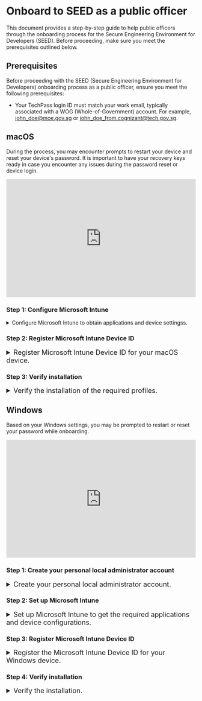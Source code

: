 # Onboard to SEED as a public officer

This document provides a step-by-step guide to help public officers through the onboarding process for the Secure Engineering Environment for Developers (SEED). Before proceeding, make sure you meet the prerequisites outlined below.

## Prerequisites

Before proceeding with the SEED (Secure Engineering Environment for Developers) onboarding process as a public officer, ensure you meet the following prerequisites:

- Your TechPass login ID must match your work email, typically associated with a WOG (Whole-of-Government) account. For example, john_doe@moe.gov.sg or john_doe_from.cognizant@tech.gov.sg.


## macOS

During the process, you may encounter prompts to restart your device and reset your device's password. It is important to have your recovery keys ready in case you encounter any issues during the password reset or device login.


<div style="position:relative;padding-bottom:56.25%;padding-top:30px;height:0;overflow:hidden;">
<iframe style="position:absolute;top:0;left:0;width:100%;height:100%;" src="https://www.youtube.com/embed/ytu6oOP6TYA" title="YouTube video player" frameborder="0" allow="accelerometer; autoplay; clipboard-write; encrypted-media; gyroscope; picture-in-picture; web-share" allowfullscreen="true"></iframe>
</div>

### Step 1: Configure Microsoft Intune

<details>
  <summary>Configure Microsoft Intune to obtain applications and device settingss.</summary>

  - Go to [Microsoft Intune documentation](https://learn.microsoft.com/en-us/mem/intune/user-help/enroll-your-device-in-intune-macos-cp) and follow the instructions provided on the page to complete the following:

   a. Download and install Company Portal.

   b. Enrol your Mac device.

  
</details>

### Step 2: Register Microsoft Intune Device ID

<details>
  <summary style="font-size:18px">Register Microsoft Intune Device ID for your macOS device.</summary><br>

1. Open **Terminal** and run the following commands:

```
intune_id="$(security find-certificate -a /Library/Keychains/System.keychain | egrep -B 4 '\"issu\"<blob>=.+MICROSOFT INTUNE MDM DEVICE CA' | grep alis | cut -d '"' -f 4)"
if [ -z "$intune_id" ]
then
    echo "Intune ID not found"
    return
fi

num_candidates="$(echo "$intune_id" | wc -l | xargs echo -n)"
if [ "$num_candidates" -eq 1 ]
then
    echo "$intune_id"
    return
fi

old_ifs="$IFS"
IFS='\n'
actual_id="Intune ID not found"
curr_latest_end_date_unix=0
while read id
do
    end_date="$(security find-certificate -c "$id" -p /Library/Keychains/System.keychain | openssl x509 -noout -enddate | cut -d '=' -f 2)"
    end_date_unix="$(date -j -f "%b %e %H:%M:%S %Y %Z" "$end_date" "+%s")"
    if [ "$end_date_unix" -ge "$curr_latest_end_date_unix" ]
    then
        actual_id="$id"
        curr_latest_end_date_unix="$end_date_unix"
    fi
done <<< "$intune_id"

IFS="$old_ifs"
echo "$actual_id"
```
2. Record the Intune Device ID displayed in the Terminal window.

3. For **non-SE GSIB devices**: Log in to the [TechPass portal](https://portal.techpass.gov.sg/secure/account/profile).

   For **SE GSIB** devices: [raise a service request](https://go.gov.sg/seed-techpass-support) to register your Intune Device ID and skip the remaining steps. An email confirming successful onboarding will be sent to you within two hours.

4. On the TechPass portal, go to your user name at the top right and select **My Account**. Your **Profile** details will be displayed.


6. Click **Onboard device to SEED** and follow the on-screen instructions to submit your Intune Device ID.

  ![enter-intune-device-id](../images/enter-intune-device-id.png)

  You will receive the following confirmation message:

  ![ack-of-intune-device-id](../images/ack-of-intune-device-id.png)

  Your Internet Device record is listed under **SEED Devices** and includes the following details:

    - Device name
    - Operating system of the device
    - Serial number
    - Intune Device ID
    - Date and time when the onboarding was trigerred or when the device was successfully onboarded
    - Onboarding status

  ![macos-device-listed-tp-portal](../images/macos-device-listed-tp-portal.png)

6. Ensure the device you are onboarding is connected to the Internet for Intune to install the required software and configurations.

7. After 30-60 minutes, check your inbox (organisational email address) for any emails regarding your onboarding status.


8. Choose the appropriate step:

   a. If you have received a email confirming successful onboarding, skip the rest of the steps in this section and proceed to [Step 3: Verify installation](#step-3-verify-installation).

   b. If you did not receive the email or if you **have received** a **failed onboarding email**, complete the following step on [TechPass portal](https://portal.techpass.gov.sg/).

9. Refer to the following table to know about the possible onboarding status and the action required by you.

| Status | Description | Action required |
|---| ---| ---|
| **Triggered, waiting for software installation (step 1 of 2)**| Your SEED onboarding has been triggered on the device and is waiting for the software installation to be completed. | 1. On your non-SE GSIB device, go to the [TechPass portal](https://portal.techpass.gov.sg/).<br><br>2. At the top right, select your user name and click **My Account**. Your profile details are displayed.<br><br>3. Navigate to the **SEED Devices** section and click the refresh icon. If the software installation is successful, the status changes to **Software installed, waiting for backend onboarding (step 2 of 2)**.|
| **Software installed, waiting for backend onboarding (step 2 of 2)**| Required software has been installed on the device and waiting for backend onboarding.  | 1. On your non-SE GSIB device,access the [TechPass portal](https://portal.techpass.gov.sg/).<br><br>2. At the top right, select your user name and click **My Account**. Your profile details are displayed.<br><br>3. Navigate to the **SEED Devices** section and click the refresh icon. If the backend onboarding is successful, the status will change to **Onboarded**. |
| **Onboarded** | Your SEED onboarding is successful. | Proceed to step 10 in this section.  |
| **Failed** **(*Reason for failure*)** | Your SEED onboarding has failed due to the error displayed. | 1. On your non-SE GSIB device, access the [TechPass portal](https://portal.techpass.gov.sg/).<br><br>2. At the top right, select your user name and click **My Account**. Your profile details are displayed.<br><br>3. Navigate to the **SEED Devices** section. The action required to resolve this failure is mentioned in the parentheses.<br><br>4. Complete the suggested action. | 

10. Check your inbox (organisational email address) to see if you have received the successfully onboarded email.

?> If you do not receive this email after two hours, [raise a service request](https://go.gov.sg/seed-techpass-support).

 

</details>

### Step 3: Verify installation

<details>
  <summary style="font-size:18px">Verify the  installation of the required profiles.</summary><br>

1. Go to the **Apple menu** > **System Settings** > **Privacy and Security**.
2. Select **Profiles** on the right pane. You should be able to see the following profiles.
<ul style="list-style-type: disc; margin-left: -3px;">
  <li>Credential Profile</li>
  <li>Custom Preferences Profile - com.cloudflare.warp</li>
  <li>Custom Preferences Profile - com.microsoft.wdav</li>
  <li>GCC2 ATP Full Disk Access</li>
  <li>GCC2 ATP Kernel Extensions - Custom</li>
  <li>GCC2 ATP Network Filter</li>
  <li>GCC2 ATP Notifications</li>
  <li>GCC2 ATP Onboarding</li>
  <li>Intune MDM Agent SCEP Profile</li>
  <li>Management Profile</li>
  <li>Passcode Profile</li>
  <li>Privacy Preferences Policy Profile</li>
  <li>System Extension Profile</li>
  </ul>

  ?> You will receive a desktop notification indicating that your device has been renamed according to convention, and a timed restart will occur in 5 minutes. This behavior is normal, and it is essential to save any ongoing work to avoid data loss. Alternatively, you can manually restart your device after receiving the desktop notification to expedite the process. Note that the device naming convention is required for administrative purposes, so refrain from renaming your device afterward.


  
  </details>

 ## Windows


Based on your Windows settings, you may be prompted to restart or reset your password while onboarding.

<div style="position:relative;padding-bottom:56.25%;padding-top:30px;height:0;overflow:hidden;">
<iframe style="position:absolute;top:0;left:0;width:100%;height:100%;" src="https://www.youtube.com/embed/PAyKoRZ7WSk" title="YouTube video player" frameborder="0" allow="accelerometer; autoplay; clipboard-write; encrypted-media; gyroscope; picture-in-picture; web-share" allowfullscreen="true"></iframe>
</div>

### Step 1: Create your personal local administrator account

<details>
  <summary style="font-size:18px">Create your personal local administrator account.</summary><br>

  > **Note**: Do not use the default administrator account for onboarding.


1. Search for **Computer Management**.
2. Navigate to **Local Users and Groups**, and click on **Users**.
3. Click **New User**.
4. Fill in **User Name**, **Password**, and **Confirm Password**. Ensure that **User must change password at next logon** is unchecked. Once done, click **Create**.
5. Double-click on the user you created and add the user as a member of the **Administrators** group.

   </details>


### Step 2: Set up Microsoft Intune 

<details>
  <summary style="font-size:18px"> Set up Microsoft Intune to get the required applications and device configurations.</summary><br>

1. Click **Start** icon on the taskbar.

2. Go to **Settings** > **Accounts** > **Access work or school** and click **Connect** to add your WOG account.

  ![access-work-or-school](../images/onboarding-instructions-for-windows/access-work-or-school.png)

3. Authorise your WOG account by entering the verification code displayed for your SG Govt M365 profile on the authenticator app before approving your TechPass login.

  ![log-in-to-gcc](../images/onboarding-for-macos/log-in-to-gcc.png)

  Your account is added and listed as a connection. This account has **Info** and **Disconnect** options as shown below. 

  ![info-disconnect](../images/onboarding-instructions-for-windows/info-disconnect.png)

4. Select the **Info** option and verify that a similar result to the following is displayed.

  ![managed-by-sg-govt-m365](../images/onboarding-instructions-for-windows/managed-by-sg-govt-m365.png)


</details>

### Step 3: Register Microsoft Intune Device ID


<details>
  <summary style="font-size:18px">Register the Microsoft Intune Device ID for your Windows device.</summary>

1. Open **PowerShell** and run the following commands:
```
$rootKey = [Microsoft.Win32.RegistryKey]::OpenBaseKey(
    [Microsoft.Win32.RegistryHive]::LocalMachine,
    [Microsoft.Win32.RegistryView]::Registry64
)
$enrollmentsKey = $rootKey.OpenSubKey("Software\Microsoft\Enrollments")
$intune_id = "Intune ID not found"
foreach ($name in $enrollmentsKey.GetSubKeyNames()) {
    $enrollmentIdKey = $enrollmentsKey.OpenSubKey($name)
    if ($enrollmentIdKey.GetValue("ProviderID") -ieq "MS DM Server") {
        $intune_id = $enrollmentIdKey.OpenSubKey("DMClient\MS DM Server").GetValue("EntDMID", "Intune ID not found")
        break
    }
}
Write-Output $intune_id
```
2. Take note of the Intune Device ID that is displayed on the Powershell window.

3. Choose the appropriate method to register your Intune Device ID:

    a. If you only have a **SE GSIB** device, [raise a service request](https://go.gov.sg/seed-techpass-support) to register your Intune Device ID and skip rest of the steps. Within two hours, you should receive the successfully onboarded email.

    b. If you have a **non-SE GSIB** device, log in to the [TechPass portal](https://portal.techpass.gov.sg/secure/account/profile).

4. On the TechPass portal, at the top right, go to your user name and click **My Account**. Your **Profile** details are displayed. 
5. Click **Onboard device to SEED** and follow the on-screen instructions to submit this Intune Device ID.

  ![enter-intune-device-id](../images/enter-intune-device-id.png)

  You will receive the following confirmation message.

  ![ack-of-intune-device-id](../images/ack-of-intune-device-id.png)

  Your Internet Device record is listed under the **SEED Devices** with the following details:

    - Device name
    - Operating system of the device
    - Serial number
    - Intune Device ID
    - Date and time when the onboarding was trigerred or when the device was successfully onboarded
    - Onboarding status

  ![windows-device-listed-tp-portal](../images/windows-device-listed-tp-portal.png)

6. Ensure the device you are onboarding is connected to the Internet so that Intune is able to install the required software and configurations.

7. After 30-60 minutes, check your inbox (organisational email address) to see if you have received any email regarding your onboarding status.

8. Choose the appropriate step:

   a. If you have received a successfully onboarded email, skip rest of the steps in this section and proceed to [Step 3: Verify installation](#step-3-verify-installation).

    b. If you have **not yet received** the **successfully onboarded email** or if you **have received** a **failed onboarding email**, complete the following step on [TechPass portal](https://portal.techpass.gov.sg/).

9. Refer to the following table to know about the possible onboarding status and the action required by you.

| Status | Description | Action required |
|---| ---| ---|
| **triggered, waiting for software installation (step 1 of 2)**| Your SEED onboarding has been triggered on the device and is waiting for the software installation to be completed. | 1. On your non-SE GSIB device, go to the [TechPass portal](https://portal.techpass.gov.sg/).<br><br>3. At the top right, go to your user name and click **My Account**. Your profile details are displayed.<br><br>4. Go to the **SEED Devices** section and click the refresh icon. If the software installation is successful, the status changes to **software installed, waiting for backend onboarding (step 2 of 2)**.|
| **software installed, waiting for backend onboarding (step 2 of 2)**| Required software has been installed on the device and waiting for backend onboarding.  | 1. On your non-SE GSIB device, go to the [TechPass portal](https://portal.techpass.gov.sg/).<br><br>3. At the top right, go to your user name and click **My Account**. Your profile details are displayed.<br><br>4. Go to the **SEED Devices** section and click the refresh icon. If the backend onboarding is successful, the status changes to **onboarded**. |
| **onboarded** | Your SEED onboarding is successful. | Go to step 10 in this section.  |
| **failed(*Reason for failure*)** | Your SEED onboarding failed due to the  error mentioned within the parentheses. | 1. On your non-SE GSIB device, go to the [TechPass portal](https://portal.techpass.gov.sg/).<br><br>3. At the top right, go to your user name and click **My Account**. Your profile details are displayed.<br><br>4. Go to the **SEED Devices** section. Action required to resolve this failure is generally mentioned in the parentheses.<br><br>5. Complete the suggested action. | 


10. Check your inbox (organisational email address) to see if you have received the successfully onboarded email.

?> If you do not receive this email after two hours, [raise a service request](https://go.gov.sg/seed-techpass-support).


</details>


### Step 4: Verify installation

<details>
  <summary style="font-size:18px">Verify the installation.</summary><br>

1. Go to the Internet Device onboarded to SEED, open **Settings** > **Apps** > **Apps & features**. 
2. Ensure that Cloudflare WARP and Tanium are listed.

  ![cloudflare](../images/onboarding-instructions-for-windows/cloudflare.png)

  ![tanium](../images/onboarding-instructions-for-windows/tanium.png)

  You may receive a desktop notification that your device has been renamed according to convention, and that a timed restart will occur in 5 minutes. This is completely expected, and you should save any existing work to prevent data loss. Alternatively, you can also opt to manually restart your device, after receiving the desktop notification, to speed up the process. As the naming convention is required for administrative purposes, please refrain from renaming your device thereafter.

</details>

